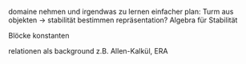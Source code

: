 domaine nehmen und irgendwas zu lernen
einfacher plan: Turm aus objekten -> stabilität bestimmen
repräsentation? Algebra für Stabilität

Blöcke konstanten

relationen als background z.B. Allen-Kalkül, ERA
